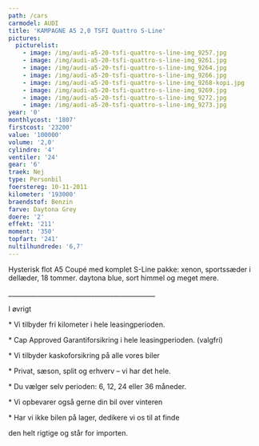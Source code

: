 ```yaml
---
path: /cars
carmodel: AUDI
title: 'KAMPAGNE A5 2,0 TSFI Quattro S-Line'
pictures:
  picturelist:
    - image: /img/audi-a5-20-tsfi-quattro-s-line-img_9257.jpg
    - image: /img/audi-a5-20-tsfi-quattro-s-line-img_9261.jpg
    - image: /img/audi-a5-20-tsfi-quattro-s-line-img_9264.jpg
    - image: /img/audi-a5-20-tsfi-quattro-s-line-img_9266.jpg
    - image: /img/audi-a5-20-tsfi-quattro-s-line-img_9268-kopi.jpg
    - image: /img/audi-a5-20-tsfi-quattro-s-line-img_9269.jpg
    - image: /img/audi-a5-20-tsfi-quattro-s-line-img_9272.jpg
    - image: /img/audi-a5-20-tsfi-quattro-s-line-img_9273.jpg
year: '0'
monthlycost: '1807'
firstcost: '23200'
value: '100000'
volume: '2,0'
cylindre: '4'
ventiler: '24'
gear: '6'
traek: Nej
type: Personbil
foerstereg: 10-11-2011
kilometer: '193000'
braendstof: Benzin
farve: Daytona Grey
doere: '2'
effekt: '211'
moment: '350'
topfart: '241'
nultilhundrede: '6,7'
---
```

Hysterisk flot A5 Coupé med komplet S-Line pakke: xenon, sportssæder i dellæder, 18 tommer. daytona blue, sort himmel og meget mere.

\_\_\_\_\_\_\_\_\_\_\_\_\_\_\_\_\_\_\_\_\_\_\_\_\_\_\_\_\_\_\_\_\_\_\_\_\_\_\_\_\_\_\_\_\_\_



I øvrigt

\* Vi tilbyder fri kilometer i hele leasingperioden.

\* Cap Approved Garantiforsikring i hele leasingperioden. (valgfri)

\* Vi tilbyder kaskoforsikring på alle vores biler

\* Privat, sæson, split og erhverv – vi har det hele.

\* Du vælger selv perioden: 6, 12, 24 eller 36 måneder.

\* Vi opbevarer også gerne din bil over vinteren

\* Har vi ikke bilen på lager, dedikere vi os til at finde 

   den helt rigtige og står for importen.
